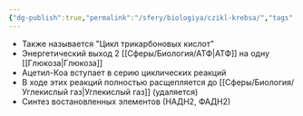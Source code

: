 ```yaml
---
{"dg-publish":true,"permalink":"/sfery/biologiya/czikl-krebsa/","tags":["Общаябиология"]}
---
```


- Также называется "Цикл трикарбоновых кислот"
- Энергетический выход 2 [[Сферы/Биология/АТФ\|АТФ]] на одну [[Глюкоза\|Глюкоза]]
- Ацетил-Коа вступает в серию циклических реакций
- В ходе этих реакций полностью расщепляется до [[Сферы/Биология/Углекислый газ\|Углекислый газ]] (удаляется)
- Синтез востановленных элементов (НАДН2, ФАДН2)
